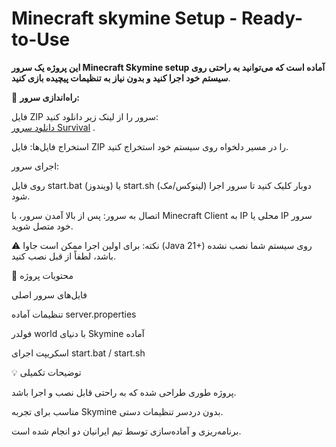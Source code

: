 # Minecraft skymine Setup - Ready-to-Use

**این پروژه یک سرور Minecraft Skymine setup آماده است که می‌توانید به راحتی روی سیستم خود اجرا کنید و بدون نیاز به تنظیمات پیچیده بازی کنید**.

🚀 **راه‌اندازی سرور:**

 فایل ZIP سرور را از لینک زیر دانلود کنید:  
   [دانلود سرور Survival](https://www.mediafire.com/file/no3zdh7pmvgnd5o/SkyMine+SetUp.zip/file) .

استخراج فایل‌ها: فایل ZIP را در مسیر دلخواه روی سیستم خود استخراج کنید.

اجرای سرور:

روی فایل start.bat (ویندوز) یا start.sh (لینوکس/مک) دوبار کلیک کنید تا سرور اجرا شود.

اتصال به سرور: پس از بالا آمدن سرور، با Minecraft Client به IP محلی یا IP سرور خود متصل شوید.

⚠️ نکته: برای اولین اجرا ممکن است جاوا (Java 21+) روی سیستم شما نصب نشده باشد، لطفاً از قبل نصب کنید.

📂 محتویات پروژه

فایل‌های سرور اصلی

تنظیمات آماده server.properties

فولدر world با دنیای Skymine آماده

اسکریپت اجرای start.bat / start.sh

💡 توضیحات تکمیلی

پروژه طوری طراحی شده که به راحتی قابل نصب و اجرا باشد.

مناسب برای تجربه Skymine بدون دردسر تنظیمات دستی.

برنامه‌ریزی و آماده‌سازی توسط تیم ایرانیان دو انجام شده است.
